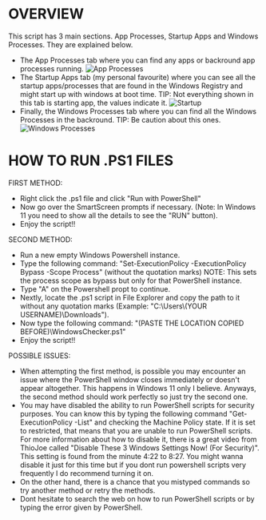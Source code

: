 # OVERVIEW
This script has 3 main sections. App Processes, Startup Apps and Windows Processes. They are explained below.

- The App Processes tab where you can find any apps or backround app processes running.
![App Processes](https://github.com/MartinLXXX6/Windows-Controller-Tool/assets/172432259/91aef9b2-0db1-43b0-9512-b605388b5974)
- The Startup Apps tab (my personal favourite) where you can see all the startup apps/processes that are found in the Windows Registry and might start up with windows at boot time.
TIP: Not everything shown in this tab is starting app, the values indicate it.
![Startup](https://github.com/MartinLXXX6/Windows-Controller-Tool/assets/172432259/96461c29-51ec-409c-969a-54301bcd616b)
- Finally, the Windows Processes tab where you can find all the Windows Processes in the backround.
TIP: Be caution about this ones.
![Windows Processes](https://github.com/MartinLXXX6/Windows-Controller-Tool/assets/172432259/4c38b747-aab6-4d3a-aa80-aa559305f2cb)

# HOW TO RUN .PS1 FILES
FIRST METHOD:
- Right click the .ps1 file and click "Run with PowerShell"
- Now go over the SmartScreen prompts if necessary. (Note: In Windows 11 you need to show all the details to see the "RUN" button).
- Enjoy the script!!

SECOND METHOD:
- Run a new empty Windows Powershell instance.
- Type the following command: "Set-ExecutionPolicy -ExecutionPolicy Bypass -Scope Process" (without the quotation marks) NOTE: This sets the process scope as bypass but only for that PowerShell instance.
- Type "A" on the Powershell propt to continue.
- Nextly, locate the .ps1 script in File Explorer and copy the path to it without any quotation marks (Example: "C:\Users\\(YOUR USERNAME)\Downloads").
- Now type the following command: "(PASTE THE LOCATION COPIED BEFORE)\WindowsChecker.ps1"
- Enjoy the script!!

POSSIBLE ISSUES:
- When attempting the first method, is possible you may encounter an issue where the PowerShell window closes immediately or doesn't appear altogether. This happens in Windows 11 only I believe. Anyways, the second method should work perfectly so just try the second one.
- You may have disabled the ability to run PowerShell scripts for security purposes. You can know this by typing the following command "Get-ExecutionPolicy -List" and checking the Machine Policy state. If it is set to restricted, that means that you are unable to run PowerShell scripts. For more information about how to disable it, there is a great video from ThioJoe called "Disable These 3 Windows Settings Now! (For Security)". This setting is found from the minute 4:22 to 8:27. You might wanna disable it just for this time but if you dont run powershell scripts very frequently I do recommend turning it on.
- On the other hand, there is a chance that you mistyped commands so try another method or retry the methods.
- Dont hesitate to search the web on how to run PowerShell scripts or by typing the error given by PowerShell.
